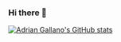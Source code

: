 ### Hi there 👋
[![Adrian Gallano's GitHub stats](https://github-readme-stats.vercel.app/api?username=AdrianGallano)](https://github.com/AdrianGallano/github-readme-stats)

<!--
**AdrianGallano/AdrianGallano** is a ✨ _special_ ✨ repository because its `README.md` (this file) appears on your GitHub profile.

Here are some ideas to get you started:

- 🔭 I’m currently working on ...
- 🌱 I’m currently learning ...
- 👯 I’m looking to collaborate on ...
- 🤔 I’m looking for help with ...
- 💬 Ask me about ...
- 📫 How to reach me: ...
- 😄 Pronouns: ...
- ⚡ Fun fact: ...
-->
